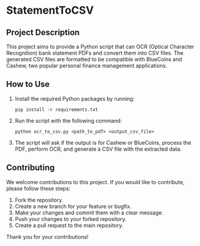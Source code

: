 # StatementToCSV

## Project Description

This project aims to provide a Python script that can OCR (Optical Character Recognition) bank statement PDFs and convert them into CSV files. The generated CSV files are formatted to be compatible with BlueCoins and Cashew, two popular personal finance management applications.

## How to Use

1. Install the required Python packages by running:
   ```
   pip install -r requirements.txt
   ```

2. Run the script with the following command:
   ```
   python ocr_to_csv.py <path_to_pdf> <output_csv_file>
   ```

3. The script will ask if the output is for Cashew or BlueCoins, process the PDF, perform OCR, and generate a CSV file with the extracted data.

## Contributing

We welcome contributions to this project. If you would like to contribute, please follow these steps:

1. Fork the repository.
2. Create a new branch for your feature or bugfix.
3. Make your changes and commit them with a clear message.
4. Push your changes to your forked repository.
5. Create a pull request to the main repository.

Thank you for your contributions!
